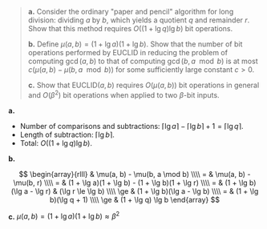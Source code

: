 > **a.** Consider the ordinary "paper and pencil" algorithm for long division: dividing $a$ by $b$, which yields a quotient $q$ and remainder $r$. Show that this method requires $O((1 + \lg q) \lg b)$ bit operations.
>
> **b.** Define $\mu(a, b) = (1 + \lg a)(1 + \lg b)$. Show that the number of bit operations performed by $\text{EUCLID}$ in reducing the problem of computing $\gcd(a, b)$ to that of computing $\gcd(b, a \mod b)$ is at most $c(\mu(a, b) - \mu(b, a \mod b))$ for some sufficiently large constant $c > 0$.
>
> **c.** Show that $\text{EUCLID}(a, b)$ requires $O(\mu(a, b))$ bit operations in general and $O(\beta^2)$ bit operations when applied to two $\beta$-bit inputs.

**a.**

- Number of comparisons and subtractions: $\lceil \lg a \rceil - \lceil \lg b \rceil + 1 = \lceil \lg q \rceil$.
- Length of subtraction: $\lceil \lg b \rceil$.
- Total: $O((1 + \lg q) \lg b)$.

**b.**

$$
\begin{array}{rlll}
    & \mu(a, b) - \mu(b, a \mod b) \\\\
  = & \mu(a, b) - \mu(b, r) \\\\
  = & (1 + \lg a)(1 + \lg b) - (1 + \lg b)(1 + \lg r) \\\\
  = & (1 + \lg b)(\lg a - \lg r) & (\lg r \le \lg b) \\\\
\ge & (1 + \lg b)(\lg a - \lg b) \\\\
  = & (1 + \lg b)(\lg q + 1) \\\\
\ge & (1 + \lg q) \lg b
\end{array}
$$

**c.** $\mu(a, b) = (1 + \lg a)(1 + \lg b) \approx \beta^2$
